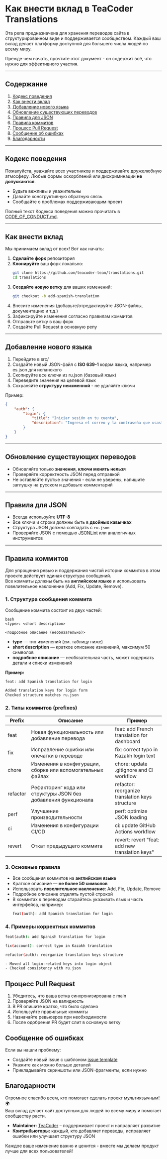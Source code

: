 # Как внести вклад в TeaCoder Translations

Эта репа предназначена для хранения переводов сайта в структурированном виде и поддерживается сообществом. Каждый ваш вклад делает платформу доступной для большего числа людей по всему миру.

Прежде чем начать, прочтите этот документ - он содержит всё, что нужно для эффективного участия.

---

## Содержание

1. [Кодекс поведения](#кодекс-поведения)
2. [Как внести вклад](#как-внести-вклад)
3. [Добавление нового языка](#добавление-нового-языка)
4. [Обновление существующих переводов](#обновление-существующих-переводов)
5. [Правила для JSON](#правила-для-json)
6. [Правила коммитов](#правила-коммитов)
7. [Процесс Pull Request](#процесс-pull-request)
8. [Сообщение об ошибках](#сообщение-об-ошибках)
9. [Благодарности](#благодарности)

---

## Кодекс поведения

Пожалуйста, уважайте всех участников и поддерживайте дружелюбную атмосферу. Любые формы оскорблений или дискриминации **не допускаются**.

-   Будьте вежливы и уважительны
-   Давайте конструктивную обратную связь
-   Сообщайте о проблемах поддерживающим проект

Полный текст Кодекса поведения можно прочитать в [CODE_OF_CONDUCT.md](./CODE_OF_CONDUCT.md).

---

## Как внести вклад

Мы принимаем вклад от всех! Вот как начать:

1. **Сделайте форк** репозитория
2. **Клонируйте** ваш форк локально:
    ```bash
    git clone https://github.com/teacoder-team/translations.git
    cd translations
    ```
3. **Создайте новую ветку** для ваших изменений:
    ```bash
    git checkout -b add-spanish-translation
    ```
4. Внесите изменения (добавьте/отредактируйте JSON-файлы, документацию и т.д.)
5. Зафиксируйте изменения согласно правилам коммитов
6. Отправьте ветку в ваш форк
7. Создайте Pull Request в основную репу

---

## Добавление нового языка

1. Перейдите в src/
2. Создайте новый JSON-файл с **ISO 639-1** кодом языка, например es.json для испанского
3. Скопируйте все ключи из ru.json (базовый язык)
4. Переведите значения на целевой язык
5. Сохраняйте **структуру неизменной** - не удаляйте ключи

Пример:

```json
{
	"auth": {
		"login": {
			"title": "Iniciar sesión en tu cuenta",
			"description": "Ingresa el correo y la contraseña que usaste al registrarte para acceder"
		}
	}
}
```

---

## Обновление существующих переводов

-   Обновляйте только **значения**, **ключи менять нельзя**
-   Проверяйте корректность JSON перед отправкой
-   Не оставляйте пустые значения - если не уверены, напишите заглушку на русском и добавьте комментарий

---

## Правила для JSON

-   Всегда используйте **UTF-8**
-   Все ключи и строки должны быть в **двойных кавычках**
-   Структура JSON должна совпадать с `ru.json`
-   Проверяйте JSON с помощью [JSONLint](https://jsonlint.com) или аналогичных инструментов

---

## Правила коммитов

Для упрощения ревью и поддержания чистой истории коммитов в этом проекте действует единая структура сообщений.  
Все коммиты должны быть на **английском языке** и использовать повелительное наклонение (Add, Fix, Update, Remove).

### 1. Структура сообщения коммита

Сообщение коммита состоит из двух частей:

```
bash
<type>: <short description>

<подробное описание (необязательно)>
```

-   **type** — тип изменений (см. таблицу ниже)
-   **short description** — краткое описание изменений, максимум 50 символов
-   **подробное описание** — необязательная часть, может содержать детали и списки изменений

**Пример:**

```bash
feat: add Spanish translation for login

Added translation keys for login form
Checked structure matches ru.json
```

### 2. Типы коммитов (prefixes)

| Prefix    | Описание                                                         | Пример                                               |
|----------|------------------------------------------------------------------|-----------------------------------------------------|
| feat     | Новая функциональность или добавление перевода                   | feat: add French translation for dashboard         |
| fix      | Исправление ошибки или опечатки в переводе                        | fix: correct typo in Kazakh login text             |
| chore    | Изменения в конфигурации, сборке или вспомогательных файлах       | chore: update .gitignore and CI workflow           |
| refactor | Рефакторинг кода или структуры JSON без добавления функционала   | refactor: reorganize translation keys structure   |
| perf     | Улучшение производительности                                      | perf: optimize JSON loading                        |
| ci       | Изменения в конфигурации CI/CD                                    | ci: update GitHub Actions workflow                 |
| revert   | Откат предыдущего коммита                                         | revert: revert "feat: add new translation keys"   |

### 3. Основные правила

- Все сообщения коммитов на **английском языке**  
- Краткое описание — **не более 50 символов**  
- Использовать **повелительное наклонение**: Add, Fix, Update, Remove  
- Подробное описание отделять пустой строкой  
- В коммитах к переводам старайтесь указывать язык и часть интерфейса, например:  
  ```bash
  feat(auth): add Spanish translation for login
  ```
  
### 4. Примеры корректных коммитов
```bash
feat(auth): add Spanish translation for login
```
```bash
fix(account): correct typo in Kazakh translation
```
```bash
refactor(auth): reorganize translation keys structure

- Moved all login-related keys into login object
- Checked consistency with ru.json
```

## Процесс Pull Request

1. Убедитесь, что ваша ветка синхронизирована с main
2. Проверяйте JSON на валидность
3. В PR опишите кратко, что было сделано
4. Используйте правильные коммиты
5. Назначайте ревьюеров при необходимости
6. После одобрения PR будет слит в основную ветку

## Сообщение об ошибках

Если вы нашли проблему:

- Создайте новый issue с шаблоном [issue template](.github/ISSUE_TEMPLATE.md)
- Укажите как можно больше деталей
- Прикладывайте скриншоты или JSON-фрагменты, если нужно

## Благодарности

Огромное спасибо всем, кто помогает сделать проект мультиязычным! 🌍  
Ваш вклад делает сайт доступным для людей по всему миру и помогает сообществу расти.

- **Maintainer:** [TeaCoder](https://github.com/TeaCoder52) – поддерживает проект и направляет развитие  
- **Контрибьюторы:** каждый, кто добавляет переводы, исправляет ошибки или улучшает структуру JSON  

Каждое ваше изменение важно и ценится - вместе мы делаем продукт лучше для всех пользователей!
